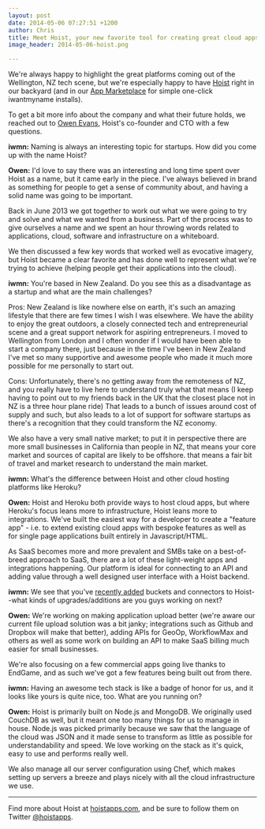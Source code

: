 ```yaml
---
layout: post
date: 2014-05-06 07:27:51 +1200
author: Chris
title: Meet Hoist, your new favorite tool for creating great cloud apps
image_header: 2014-05-06-hoist.png

---
```


<!-- excerpt -->

We're always happy to highlight the great platforms coming out of the Wellington, NZ tech scene, but we're especially happy to have [Hoist](http://hoistapps.com/) right in our backyard (and in our [App Marketplace](https://iwantmyname.com/services/developer/hoist-custom-domain) for simple one-click iwantmyname installs).

To get a bit more info about the company and what their future holds, we reached out to [Owen Evans](http://hoistapps.com/blog/meet-owen-evans/), Hoist's co-founder and CTO with a few questions. 

<!-- /excerpt -->

**iwmn:** Naming is always an interesting topic for startups. How did you come up with the name Hoist?

**Owen:** I'd love to say there was an interesting and long time spent over Hoist as a name, but it came early in the piece. I've always believed in brand as something for people to get a sense of community about, and having a solid name was going to be important.

Back in June 2013 we got together to work out what we were going to try and solve and what we wanted from a business. Part of the process was to give ourselves a name and we spent an hour throwing words related to applications, cloud, software and infrastructure on a whiteboard.

We then discussed a few key words that worked well as evocative imagery, but Hoist became a clear favorite and has done well to represent what we're trying to achieve (helping people get their applications into the cloud).

**iwmn:** You're based in New Zealand. Do you see this as a disadvantage as a startup and what are the main challenges?

Pros: New Zealand is like nowhere else on earth, it's such an amazing lifestyle that there are few times I wish I was elsewhere. We have the ability to enjoy the great outdoors, a closely connected tech and entrepreneurial scene and a great support network for aspiring entrepreneurs. I moved to Wellington from London and I often wonder if I would have been able to start a company there, just because in the time I've been in New Zealand I've met so many supportive and awesome people who made it much more possible for me personally to start out.

Cons: Unfortunately, there's no getting away from the remoteness of NZ, and you really have to live here to understand truly what that means (I keep having to point out to my friends back in the UK that the closest place not in NZ is a three hour plane ride) That leads to a bunch of issues around cost of supply and such, but also leads to a lot of support for software startups as there's a recognition that they could transform the NZ economy.

We also have a very small native market; to put it in perspective there are more small businesses in California than people in NZ, that means your core market and sources of capital are likely to be offshore. that means a fair bit of travel and market research to understand the main market.

**iwmn:** What's the difference between Hoist and other cloud hosting platforms like Heroku?

**Owen:** Hoist and Heroku both provide ways to host cloud apps, but where Heroku's focus leans more to infrastructure, Hoist leans more to integrations. We've built the easiest way for a developer to create a "feature app" - i.e. to extend existing cloud apps with bespoke features as well as for single page applications built entirely in Javascript/HTML.

As SaaS becomes more and more prevalent and SMBs take on a best-of-breed approach to SaaS, there are a lot of these light-weight apps and integrations happening. Our platform is ideal for connecting to an API and adding value through a well designed user interface with a Hoist backend.

**iwmn:** We see that you've [recently added](https://blog.hoi.io/ship-day-new-hoist-features/) buckets and connectors  to Hoist--what kinds of upgrades/additions are you guys working on next?

**Owen:** We're working on making application upload better (we're aware our current file upload solution was a bit janky; integrations such as Github and Dropbox will make that better), adding APIs for GeoOp, WorkflowMax and others as well as some work on building an API to make SaaS billing much easier for small businesses.

We're also focusing on a few commercial apps going live thanks to EndGame, and as such we've got a few features being built out from there.

**iwmn:** Having an awesome tech stack is like a badge of honor for us, and it looks like yours is quite nice, too. What are you running on?

**Owen:** Hoist is primarily built on Node.js and MongoDB. We originally used CouchDB as well, but it meant one too many things for us to manage in house. Node.js was picked primarily because we saw that the language of the cloud was JSON and it made sense to transform as little as possible for understandability and speed. We love working on the stack as it's quick, easy to use and performs really well.

We also manage all our server configuration using Chef, which makes setting up servers a breeze and plays nicely with all the cloud infrastructure we use.

***

Find more about Hoist at [hoistapps.com](http://hoistapps.com/), and be sure to follow them on Twitter [@hoistapps](https://twitter.com/hoistapps).